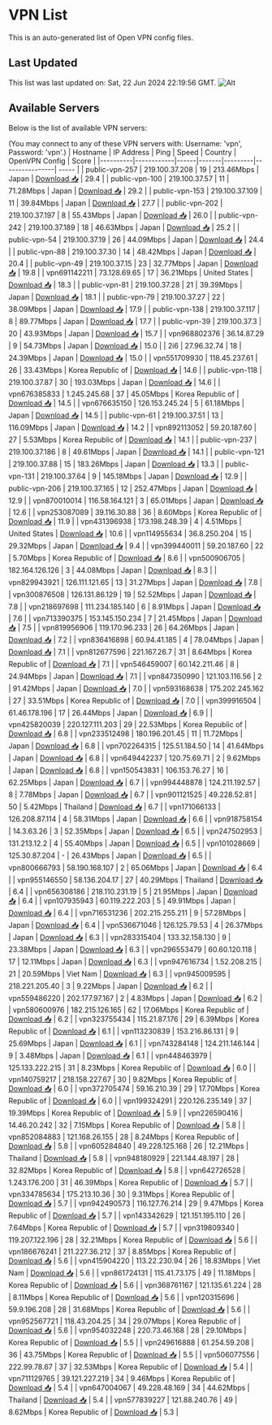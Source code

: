 # VPN List

This is an auto-generated list of Open VPN config files.

## Last Updated

This list was last updated on: Sat, 22 Jun 2024 22:19:56 GMT.
![Alt](https://repobeats.axiom.co/api/embed/186b98318ef1479477931607c1ad7d823f12451f.svg "Repobeats analytics image")

## Available Servers

Below is the list of available VPN servers:

(You may connect to any of these VPN servers with: Username: 'vpn', Password: 'vpn'.)
| Hostname | IP Address | Ping | Speed | Country | OpenVPN Config | Score |
|----------|------------|------|-------|---------|----------------| ----- |
| public-vpn-257 | 219.100.37.208 | 19 | 213.46Mbps | Japan | [Download 📥](./configs/server_0_JP.ovpn) | 29.4 |
| public-vpn-100 | 219.100.37.57 | 11 | 71.28Mbps | Japan | [Download 📥](./configs/server_1_JP.ovpn) | 29.2 |
| public-vpn-153 | 219.100.37.109 | 11 | 39.84Mbps | Japan | [Download 📥](./configs/server_2_JP.ovpn) | 27.7 |
| public-vpn-202 | 219.100.37.197 | 8 | 55.43Mbps | Japan | [Download 📥](./configs/server_3_JP.ovpn) | 26.0 |
| public-vpn-242 | 219.100.37.189 | 18 | 46.63Mbps | Japan | [Download 📥](./configs/server_4_JP.ovpn) | 25.2 |
| public-vpn-54 | 219.100.37.19 | 26 | 44.09Mbps | Japan | [Download 📥](./configs/server_5_JP.ovpn) | 24.4 |
| public-vpn-88 | 219.100.37.30 | 14 | 48.42Mbps | Japan | [Download 📥](./configs/server_6_JP.ovpn) | 20.4 |
| public-vpn-49 | 219.100.37.15 | 23 | 32.77Mbps | Japan | [Download 📥](./configs/server_7_JP.ovpn) | 19.8 |
| vpn691142211 | 73.128.69.65 | 17 | 36.21Mbps | United States | [Download 📥](./configs/server_8_US.ovpn) | 18.3 |
| public-vpn-81 | 219.100.37.28 | 21 | 39.39Mbps | Japan | [Download 📥](./configs/server_9_JP.ovpn) | 18.1 |
| public-vpn-79 | 219.100.37.27 | 22 | 38.09Mbps | Japan | [Download 📥](./configs/server_10_JP.ovpn) | 17.9 |
| public-vpn-138 | 219.100.37.117 | 8 | 89.77Mbps | Japan | [Download 📥](./configs/server_11_JP.ovpn) | 17.7 |
| public-vpn-39 | 219.100.37.3 | 20 | 43.93Mbps | Japan | [Download 📥](./configs/server_12_JP.ovpn) | 15.7 |
| vpn968802376 | 36.14.87.29 | 9 | 54.73Mbps | Japan | [Download 📥](./configs/server_13_JP.ovpn) | 15.0 |
| 2i6 | 27.96.32.74 | 18 | 24.39Mbps | Japan | [Download 📥](./configs/server_14_JP.ovpn) | 15.0 |
| vpn551709930 | 118.45.237.61 | 26 | 33.43Mbps | Korea Republic of | [Download 📥](./configs/server_15_KR.ovpn) | 14.6 |
| public-vpn-118 | 219.100.37.87 | 30 | 193.03Mbps | Japan | [Download 📥](./configs/server_16_JP.ovpn) | 14.6 |
| vpn676385833 | 1.245.245.68 | 37 | 45.05Mbps | Korea Republic of | [Download 📥](./configs/server_17_KR.ovpn) | 14.5 |
| vpn676635150 | 126.153.245.24 | 5 | 61.18Mbps | Japan | [Download 📥](./configs/server_18_JP.ovpn) | 14.5 |
| public-vpn-61 | 219.100.37.51 | 13 | 116.09Mbps | Japan | [Download 📥](./configs/server_19_JP.ovpn) | 14.2 |
| vpn892113052 | 59.20.187.60 | 27 | 5.53Mbps | Korea Republic of | [Download 📥](./configs/server_20_KR.ovpn) | 14.1 |
| public-vpn-237 | 219.100.37.186 | 8 | 49.61Mbps | Japan | [Download 📥](./configs/server_21_JP.ovpn) | 14.1 |
| public-vpn-121 | 219.100.37.88 | 15 | 183.26Mbps | Japan | [Download 📥](./configs/server_22_JP.ovpn) | 13.3 |
| public-vpn-131 | 219.100.37.64 | 9 | 145.18Mbps | Japan | [Download 📥](./configs/server_23_JP.ovpn) | 12.9 |
| public-vpn-206 | 219.100.37.165 | 12 | 252.47Mbps | Japan | [Download 📥](./configs/server_24_JP.ovpn) | 12.9 |
| vpn870010014 | 116.58.164.121 | 3 | 65.01Mbps | Japan | [Download 📥](./configs/server_25_JP.ovpn) | 12.6 |
| vpn253087089 | 39.116.30.88 | 36 | 8.60Mbps | Korea Republic of | [Download 📥](./configs/server_26_KR.ovpn) | 11.9 |
| vpn431396938 | 173.198.248.39 | 4 | 4.51Mbps | United States | [Download 📥](./configs/server_27_US.ovpn) | 10.6 |
| vpn114955634 | 36.8.250.204 | 15 | 29.32Mbps | Japan | [Download 📥](./configs/server_28_JP.ovpn) | 9.4 |
| vpn399440011 | 59.20.187.60 | 22 | 5.70Mbps | Korea Republic of | [Download 📥](./configs/server_29_KR.ovpn) | 8.6 |
| vpn500906705 | 182.164.126.126 | 3 | 44.08Mbps | Japan | [Download 📥](./configs/server_30_JP.ovpn) | 8.3 |
| vpn829943921 | 126.111.121.65 | 13 | 31.27Mbps | Japan | [Download 📥](./configs/server_31_JP.ovpn) | 7.8 |
| vpn300876508 | 126.131.86.129 | 19 | 52.52Mbps | Japan | [Download 📥](./configs/server_32_JP.ovpn) | 7.8 |
| vpn218697698 | 111.234.185.140 | 6 | 8.91Mbps | Japan | [Download 📥](./configs/server_33_JP.ovpn) | 7.6 |
| vpn713390375 | 153.145.150.234 | 7 | 21.45Mbps | Japan | [Download 📥](./configs/server_34_JP.ovpn) | 7.5 |
| vpn819956906 | 119.170.96.233 | 26 | 64.26Mbps | Japan | [Download 📥](./configs/server_35_JP.ovpn) | 7.2 |
| vpn836416898 | 60.94.41.185 | 4 | 78.04Mbps | Japan | [Download 📥](./configs/server_36_JP.ovpn) | 7.1 |
| vpn812677596 | 221.167.26.7 | 31 | 8.64Mbps | Korea Republic of | [Download 📥](./configs/server_37_KR.ovpn) | 7.1 |
| vpn546459007 | 60.142.211.46 | 8 | 24.94Mbps | Japan | [Download 📥](./configs/server_38_JP.ovpn) | 7.1 |
| vpn847350990 | 121.103.116.56 | 2 | 91.42Mbps | Japan | [Download 📥](./configs/server_39_JP.ovpn) | 7.0 |
| vpn593168638 | 175.202.245.162 | 27 | 33.51Mbps | Korea Republic of | [Download 📥](./configs/server_40_KR.ovpn) | 7.0 |
| vpn399916504 | 61.46.178.196 | 17 | 26.44Mbps | Japan | [Download 📥](./configs/server_41_JP.ovpn) | 6.9 |
| vpn425820039 | 220.127.111.203 | 29 | 22.53Mbps | Korea Republic of | [Download 📥](./configs/server_42_KR.ovpn) | 6.8 |
| vpn233512498 | 180.196.201.45 | 11 | 11.72Mbps | Japan | [Download 📥](./configs/server_43_JP.ovpn) | 6.8 |
| vpn702264315 | 125.51.184.50 | 14 | 41.64Mbps | Japan | [Download 📥](./configs/server_44_JP.ovpn) | 6.8 |
| vpn649442237 | 120.75.69.71 | 2 | 9.62Mbps | Japan | [Download 📥](./configs/server_45_JP.ovpn) | 6.8 |
| vpn150543831 | 106.153.76.27 | 16 | 62.25Mbps | Japan | [Download 📥](./configs/server_46_JP.ovpn) | 6.7 |
| vpn994448878 | 124.211.192.57 | 8 | 7.78Mbps | Japan | [Download 📥](./configs/server_47_JP.ovpn) | 6.7 |
| vpn901121525 | 49.228.52.81 | 50 | 5.42Mbps | Thailand | [Download 📥](./configs/server_48_TH.ovpn) | 6.7 |
| vpn171066133 | 126.208.87.114 | 4 | 58.31Mbps | Japan | [Download 📥](./configs/server_49_JP.ovpn) | 6.6 |
| vpn918758154 | 14.3.63.26 | 3 | 52.35Mbps | Japan | [Download 📥](./configs/server_50_JP.ovpn) | 6.5 |
| vpn247502953 | 131.213.12.2 | 4 | 55.40Mbps | Japan | [Download 📥](./configs/server_51_JP.ovpn) | 6.5 |
| vpn101028669 | 125.30.87.204 | - | 26.43Mbps | Japan | [Download 📥](./configs/server_52_JP.ovpn) | 6.5 |
| vpn800666793 | 58.190.168.107 | 2 | 65.06Mbps | Japan | [Download 📥](./configs/server_53_JP.ovpn) | 6.4 |
| vpn955146550 | 58.136.204.17 | 27 | 40.29Mbps | Thailand | [Download 📥](./configs/server_54_TH.ovpn) | 6.4 |
| vpn656308186 | 218.110.231.19 | 5 | 21.95Mbps | Japan | [Download 📥](./configs/server_55_JP.ovpn) | 6.4 |
| vpn107935943 | 60.119.222.203 | 5 | 49.91Mbps | Japan | [Download 📥](./configs/server_56_JP.ovpn) | 6.4 |
| vpn716531236 | 202.215.255.211 | 9 | 57.28Mbps | Japan | [Download 📥](./configs/server_57_JP.ovpn) | 6.4 |
| vpn536671046 | 126.125.79.53 | 4 | 26.37Mbps | Japan | [Download 📥](./configs/server_58_JP.ovpn) | 6.3 |
| vpn283315404 | 133.32.158.130 | 9 | 23.38Mbps | Japan | [Download 📥](./configs/server_59_JP.ovpn) | 6.3 |
| vpn296553479 | 60.60.120.118 | 17 | 12.11Mbps | Japan | [Download 📥](./configs/server_60_JP.ovpn) | 6.3 |
| vpn947616734 | 1.52.208.215 | 21 | 20.59Mbps | Viet Nam | [Download 📥](./configs/server_61_VN.ovpn) | 6.3 |
| vpn945009595 | 218.221.205.40 | 3 | 9.22Mbps | Japan | [Download 📥](./configs/server_62_JP.ovpn) | 6.2 |
| vpn559486220 | 202.177.97.167 | 2 | 4.83Mbps | Japan | [Download 📥](./configs/server_63_JP.ovpn) | 6.2 |
| vpn580600976 | 182.215.126.165 | 62 | 17.06Mbps | Korea Republic of | [Download 📥](./configs/server_64_KR.ovpn) | 6.2 |
| vpn323755434 | 115.21.87.176 | 29 | 6.39Mbps | Korea Republic of | [Download 📥](./configs/server_65_KR.ovpn) | 6.1 |
| vpn113230839 | 153.216.86.131 | 9 | 25.69Mbps | Japan | [Download 📥](./configs/server_66_JP.ovpn) | 6.1 |
| vpn743284148 | 124.211.146.144 | 9 | 3.48Mbps | Japan | [Download 📥](./configs/server_67_JP.ovpn) | 6.1 |
| vpn448463979 | 125.133.222.215 | 31 | 8.23Mbps | Korea Republic of | [Download 📥](./configs/server_68_KR.ovpn) | 6.0 |
| vpn140759217 | 218.158.227.67 | 30 | 9.82Mbps | Korea Republic of | [Download 📥](./configs/server_69_KR.ovpn) | 6.0 |
| vpn372705474 | 59.16.210.39 | 29 | 17.70Mbps | Korea Republic of | [Download 📥](./configs/server_70_KR.ovpn) | 6.0 |
| vpn199324291 | 220.126.235.149 | 37 | 19.39Mbps | Korea Republic of | [Download 📥](./configs/server_71_KR.ovpn) | 5.9 |
| vpn226590416 | 14.46.20.242 | 32 | 7.15Mbps | Korea Republic of | [Download 📥](./configs/server_72_KR.ovpn) | 5.8 |
| vpn852084883 | 121.168.26.155 | 28 | 8.24Mbps | Korea Republic of | [Download 📥](./configs/server_73_KR.ovpn) | 5.8 |
| vpn605284840 | 49.228.125.168 | 26 | 12.21Mbps | Thailand | [Download 📥](./configs/server_74_TH.ovpn) | 5.8 |
| vpn948180929 | 221.144.48.197 | 28 | 32.82Mbps | Korea Republic of | [Download 📥](./configs/server_75_KR.ovpn) | 5.8 |
| vpn642726528 | 1.243.176.200 | 31 | 46.39Mbps | Korea Republic of | [Download 📥](./configs/server_76_KR.ovpn) | 5.7 |
| vpn334785634 | 175.213.10.36 | 30 | 9.31Mbps | Korea Republic of | [Download 📥](./configs/server_77_KR.ovpn) | 5.7 |
| vpn942490573 | 116.127.76.214 | 29 | 9.47Mbps | Korea Republic of | [Download 📥](./configs/server_78_KR.ovpn) | 5.7 |
| vpn143342629 | 121.151.195.110 | 26 | 7.64Mbps | Korea Republic of | [Download 📥](./configs/server_79_KR.ovpn) | 5.7 |
| vpn319809340 | 119.207.122.196 | 28 | 32.21Mbps | Korea Republic of | [Download 📥](./configs/server_80_KR.ovpn) | 5.6 |
| vpn186676241 | 211.227.36.212 | 37 | 8.85Mbps | Korea Republic of | [Download 📥](./configs/server_81_KR.ovpn) | 5.6 |
| vpn415904220 | 113.22.230.94 | 26 | 18.83Mbps | Viet Nam | [Download 📥](./configs/server_82_VN.ovpn) | 5.6 |
| vpn861724131 | 115.41.73.175 | 49 | 11.18Mbps | Korea Republic of | [Download 📥](./configs/server_83_KR.ovpn) | 5.6 |
| vpn368761167 | 121.135.61.224 | 28 | 8.11Mbps | Korea Republic of | [Download 📥](./configs/server_84_KR.ovpn) | 5.6 |
| vpn120315696 | 59.9.196.208 | 28 | 31.68Mbps | Korea Republic of | [Download 📥](./configs/server_85_KR.ovpn) | 5.6 |
| vpn952567721 | 118.43.204.25 | 34 | 29.07Mbps | Korea Republic of | [Download 📥](./configs/server_86_KR.ovpn) | 5.6 |
| vpn954032248 | 220.73.46.168 | 28 | 29.10Mbps | Korea Republic of | [Download 📥](./configs/server_87_KR.ovpn) | 5.5 |
| vpn249616888 | 61.254.59.208 | 36 | 43.75Mbps | Korea Republic of | [Download 📥](./configs/server_88_KR.ovpn) | 5.5 |
| vpn506077556 | 222.99.78.67 | 37 | 32.53Mbps | Korea Republic of | [Download 📥](./configs/server_89_KR.ovpn) | 5.4 |
| vpn711129765 | 39.121.227.219 | 34 | 9.46Mbps | Korea Republic of | [Download 📥](./configs/server_90_KR.ovpn) | 5.4 |
| vpn647004067 | 49.228.48.169 | 34 | 44.62Mbps | Thailand | [Download 📥](./configs/server_91_TH.ovpn) | 5.4 |
| vpn577839227 | 121.88.240.76 | 49 | 8.62Mbps | Korea Republic of | [Download 📥](./configs/server_92_KR.ovpn) | 5.3 |
